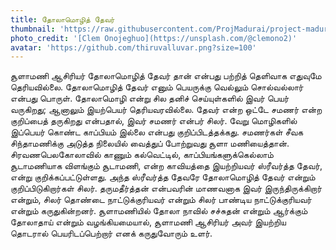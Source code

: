 ```yaml
---
title: தோலாமொழித் தேவர்
thumbnail: 'https://raw.githubusercontent.com/ProjMadurai/project-madurai-website/main/site/static/images/Man_icon.svg'
photo_credit: '[Clem Onojeghuo](https://unsplash.com/@clemono2)'
avatar: 'https://github.com/thiruvalluvar.png?size=100'
---
```


சூளாமணி ஆசிரியர் தோலாமொழித் தேவர் தான் என்பது பற்றித் தெளிவாக எதுவுமே தெரியவில்லை. தோலாமொழித் தேவர் எனும் பெயருக்கு வெல்லும் சொல்வல்லார் என்பது பொருள். தோலாமொழி என்று சில தனிச் செய்யுள்களில் இவர் பெயர் வருகிறது; ஆனாலும் இயற்பெயர் தெரியவரவில்லை. தேவர் என்ற ஒட்டே சமணர் என்ற குறிப்பைத் தருகிறது என்பதால், இவர் சமணர் என்பர் சிலர். வேறு மொழிகளில் இப்பெயர் கொண்ட காப்பியம் இல்லை என்பது குறிப்பிடத்தக்கது. சமணர்கள் சீவக சிந்தாமணிக்கு அடுத்த நிலையில் வைத்துப் போற்றுவது சூளா மணியைத்தான்.
சிரவணபெலகோலாவில் காணும் கல்வெட்டில், காப்பியங்களுக்கெல்லாம் சூடாமணியாக விளங்கும் சூடாமணி, என்ற காவியத்தை இயற்றியவர் ஸ்ரீவர்த்த தேவர், என்று குறிக்கப்பட்டுள்ளது. அந்த ஸ்ரீவர்த்த தேவரே தோலாமொழித் தேவர் என்றும் குறிப்பிடுகிறார்கள் சிலர். தருமதீர்த்தன் என்பவரின் மாணவனாக இவர் இருந்திருக்கிறார் என்றும், சிலர் தொண்டை நாட்டுக்குரியவர் என்றும் சிலர் பாண்டிய நாட்டுக்குரியவர் என்றும் கருதுகின்றனர். சூளாமணியில் தோலா நாவில் சச்சுதன் என்றும் ஆர்க்கும் தோலாதாய் என்றும் வழங்கியமையால், சூளாமணி ஆசிரியர் அவர் இயற்றிய தொடரால் பெயரிடப்பெற்றார் எனக் கருதுவோரும் உளர்.

